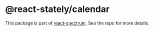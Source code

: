 # @react-stately/calendar

This package is part of [react-spectrum](https://github.com/adobe/react-spectrum). See the repo for more details.
